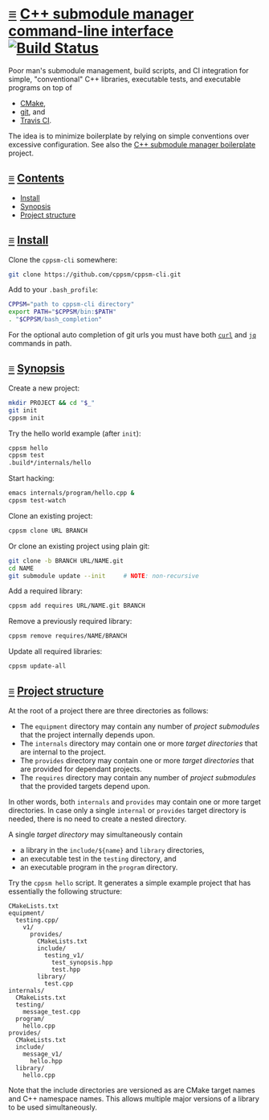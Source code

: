 # [≡](#contents) [C++ submodule manager command-line interface](#) [![Build Status](https://travis-ci.org/cppsm/cppsm-cli.svg?branch=master)](https://travis-ci.org/cppsm/cppsm-cli)

Poor man's submodule management, build scripts, and CI integration for simple,
"conventional" C++ libraries, executable tests, and executable programs on top
of

- [CMake](https://cmake.org/),
- [git](https://git-scm.com/), and
- [Travis CI](https://travis-ci.org/).

The idea is to minimize boilerplate by relying on simple conventions over
excessive configuration. See also the
[C++ submodule manager boilerplate](https://github.com/cppsm/cppsm-boilerplate)
project.

## <a id="contents"></a> [≡](#contents) [Contents](#contents)

- [Install](#install)
- [Synopsis](#synopsis)
- [Project structure](#project-structure)

## <a id="install"></a> [≡](#contents) [Install](#install)

Clone the `cppsm-cli` somewhere:

```bash
git clone https://github.com/cppsm/cppsm-cli.git
```

Add to your `.bash_profile`:

```bash
CPPSM="path to cppsm-cli directory"
export PATH="$CPPSM/bin:$PATH"
. "$CPPSM/bash_completion"
```

For the optional auto completion of git urls you must have both
[`curl`](https://curl.haxx.se/) and [`jq`](https://stedolan.github.io/jq/)
commands in path.

## <a id="synopsis"></a> [≡](#contents) [Synopsis](#synopsis)

Create a new project:

```bash
mkdir PROJECT && cd "$_"
git init
cppsm init
```

Try the hello world example (after `init`):

```bash
cppsm hello
cppsm test
.build*/internals/hello
```

Start hacking:

```bash
emacs internals/program/hello.cpp &
cppsm test-watch
```

Clone an existing project:

```bash
cppsm clone URL BRANCH
```

Or clone an existing project using plain git:

```bash
git clone -b BRANCH URL/NAME.git
cd NAME
git submodule update --init     # NOTE: non-recursive
```

Add a required library:

```bash
cppsm add requires URL/NAME.git BRANCH
```

Remove a previously required library:

```bash
cppsm remove requires/NAME/BRANCH
```

Update all required libraries:

```bash
cppsm update-all
```

## <a id="project-structure"></a> [≡](#contents) [Project structure](#project-structure)

At the root of a project there are three directories as follows:

- The `equipment` directory may contain any number of _project submodules_ that
  the project internally depends upon.
- The `internals` directory may contain one or more _target directories_ that
  are internal to the project.
- The `provides` directory may contain one or more _target directories_ that are
  provided for dependant projects.
- The `requires` directory may contain any number of _project submodules_ that
  the provided targets depend upon.

In other words, both `internals` and `provides` may contain one or more target
directories. In case only a single `internal` or `provides` target directory is
needed, there is no need to create a nested directory.

A single _target directory_ may simultaneously contain

- a library in the `include/${name}` and `library` directories,
- an executable test in the `testing` directory, and
- an executable program in the `program` directory.

Try the `cppsm hello` script. It generates a simple example project that has
essentially the following structure:

    CMakeLists.txt
    equipment/
      testing.cpp/
        v1/
          provides/
            CMakeLists.txt
            include/
              testing_v1/
                test_synopsis.hpp
                test.hpp
            library/
              test.cpp
    internals/
      CMakeLists.txt
      testing/
        message_test.cpp
      program/
        hello.cpp
    provides/
      CMakeLists.txt
      include/
        message_v1/
          hello.hpp
      library/
        hello.cpp

Note that the include directories are versioned as are CMake target names and
C++ namespace names. This allows multiple major versions of a library to be used
simultaneously.
